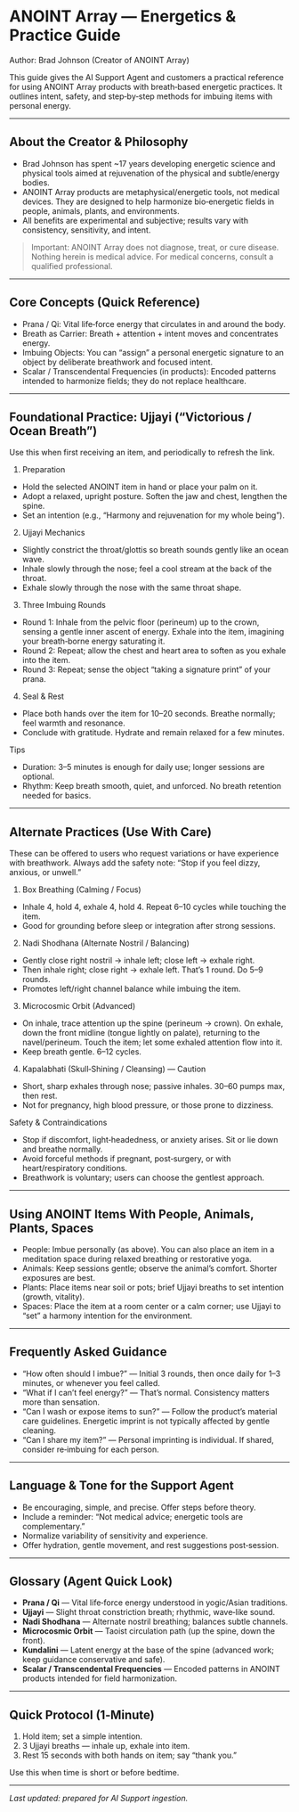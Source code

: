 # ANOINT Array — Energetics & Practice Guide

Author: Brad Johnson (Creator of ANOINT Array)

This guide gives the AI Support Agent and customers a practical reference for using ANOINT Array products with breath‑based energetic practices. It outlines intent, safety, and step‑by‑step methods for imbuing items with personal energy.

---

## About the Creator & Philosophy

- Brad Johnson has spent ~17 years developing energetic science and physical tools aimed at rejuvenation of the physical and subtle/energy bodies.
- ANOINT Array products are metaphysical/energetic tools, not medical devices. They are designed to help harmonize bio‑energetic fields in people, animals, plants, and environments.
- All benefits are experimental and subjective; results vary with consistency, sensitivity, and intent.

> Important: ANOINT Array does not diagnose, treat, or cure disease. Nothing herein is medical advice. For medical concerns, consult a qualified professional.

---

## Core Concepts (Quick Reference)

- Prana / Qi: Vital life‑force energy that circulates in and around the body.
- Breath as Carrier: Breath + attention + intent moves and concentrates energy.
- Imbuing Objects: You can “assign” a personal energetic signature to an object by deliberate breathwork and focused intent.
- Scalar / Transcendental Frequencies (in products): Encoded patterns intended to harmonize fields; they do not replace healthcare.

---

## Foundational Practice: Ujjayi (“Victorious / Ocean Breath”)

Use this when first receiving an item, and periodically to refresh the link.

1) Preparation
- Hold the selected ANOINT item in hand or place your palm on it.
- Adopt a relaxed, upright posture. Soften the jaw and chest, lengthen the spine.
- Set an intention (e.g., “Harmony and rejuvenation for my whole being”).

2) Ujjayi Mechanics
- Slightly constrict the throat/glottis so breath sounds gently like an ocean wave.
- Inhale slowly through the nose; feel a cool stream at the back of the throat.
- Exhale slowly through the nose with the same throat shape.

3) Three Imbuing Rounds
- Round 1: Inhale from the pelvic floor (perineum) up to the crown, sensing a gentle inner ascent of energy. Exhale into the item, imagining your breath‑borne energy saturating it.
- Round 2: Repeat; allow the chest and heart area to soften as you exhale into the item.
- Round 3: Repeat; sense the object “taking a signature print” of your prana.

4) Seal & Rest
- Place both hands over the item for 10–20 seconds. Breathe normally; feel warmth and resonance.
- Conclude with gratitude. Hydrate and remain relaxed for a few minutes.

Tips
- Duration: 3–5 minutes is enough for daily use; longer sessions are optional.
- Rhythm: Keep breath smooth, quiet, and unforced. No breath retention needed for basics.

---

## Alternate Practices (Use With Care)

These can be offered to users who request variations or have experience with breathwork. Always add the safety note: “Stop if you feel dizzy, anxious, or unwell.”

1) Box Breathing (Calming / Focus)
- Inhale 4, hold 4, exhale 4, hold 4. Repeat 6–10 cycles while touching the item.
- Good for grounding before sleep or integration after strong sessions.

2) Nadi Shodhana (Alternate Nostril / Balancing)
- Gently close right nostril → inhale left; close left → exhale right.
- Then inhale right; close right → exhale left. That’s 1 round. Do 5–9 rounds.
- Promotes left/right channel balance while imbuing the item.

3) Microcosmic Orbit (Advanced)
- On inhale, trace attention up the spine (perineum → crown). On exhale, down the front midline (tongue lightly on palate), returning to the navel/perineum. Touch the item; let some exhaled attention flow into it.
- Keep breath gentle. 6–12 cycles.

4) Kapalabhati (Skull‑Shining / Cleansing) — Caution
- Short, sharp exhales through nose; passive inhales. 30–60 pumps max, then rest.
- Not for pregnancy, high blood pressure, or those prone to dizziness.

Safety & Contraindications
- Stop if discomfort, light‑headedness, or anxiety arises. Sit or lie down and breathe normally.
- Avoid forceful methods if pregnant, post‑surgery, or with heart/respiratory conditions.
- Breathwork is voluntary; users can choose the gentlest approach.

---

## Using ANOINT Items With People, Animals, Plants, Spaces

- People: Imbue personally (as above). You can also place an item in a meditation space during relaxed breathing or restorative yoga.
- Animals: Keep sessions gentle; observe the animal’s comfort. Shorter exposures are best.
- Plants: Place items near soil or pots; brief Ujjayi breaths to set intention (growth, vitality).
- Spaces: Place the item at a room center or a calm corner; use Ujjayi to “set” a harmony intention for the environment.

---

## Frequently Asked Guidance

- “How often should I imbue?” — Initial 3 rounds, then once daily for 1–3 minutes, or whenever you feel called.
- “What if I can’t feel energy?” — That’s normal. Consistency matters more than sensation.
- “Can I wash or expose items to sun?” — Follow the product’s material care guidelines. Energetic imprint is not typically affected by gentle cleaning.
- “Can I share my item?” — Personal imprinting is individual. If shared, consider re‑imbuing for each person.

---

## Language & Tone for the Support Agent

- Be encouraging, simple, and precise. Offer steps before theory.
- Include a reminder: “Not medical advice; energetic tools are complementary.”
- Normalize variability of sensitivity and experience.
- Offer hydration, gentle movement, and rest suggestions post‑session.

---

## Glossary (Agent Quick Look)

- **Prana / Qi** — Vital life‑force energy understood in yogic/Asian traditions.
- **Ujjayi** — Slight throat constriction breath; rhythmic, wave‑like sound.
- **Nadi Shodhana** — Alternate nostril breathing; balances subtle channels.
- **Microcosmic Orbit** — Taoist circulation path (up the spine, down the front).
- **Kundalini** — Latent energy at the base of the spine (advanced work; keep guidance conservative and safe).
- **Scalar / Transcendental Frequencies** — Encoded patterns in ANOINT products intended for field harmonization.

---

## Quick Protocol (1‑Minute)

1) Hold item; set a simple intention.
2) 3 Ujjayi breaths — inhale up, exhale into item.
3) Rest 15 seconds with both hands on item; say “thank you.”

Use this when time is short or before bedtime.

---

_Last updated: prepared for AI Support ingestion._

